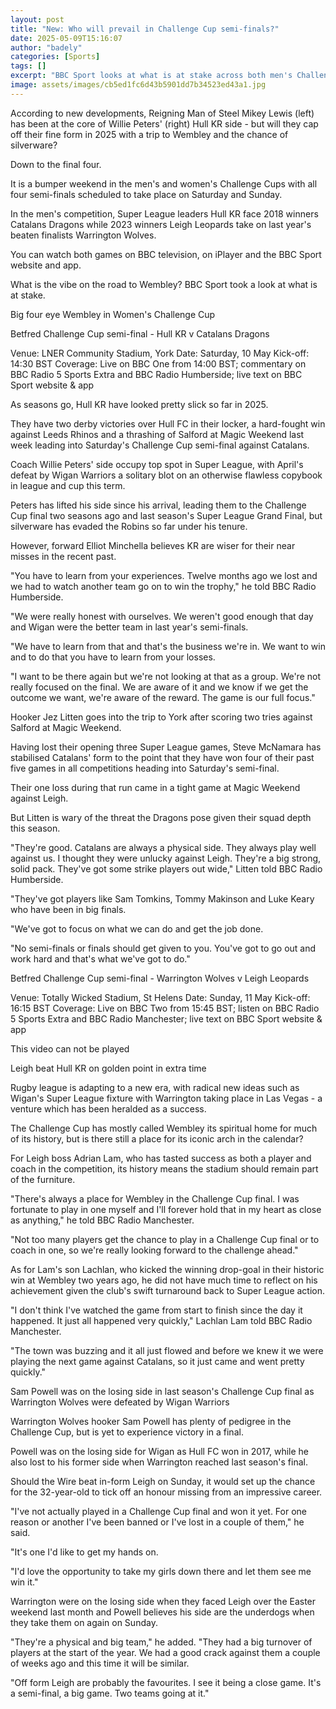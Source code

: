 ```yaml
---
layout: post
title: "New: Who will prevail in Challenge Cup semi-finals?"
date: 2025-05-09T15:16:07
author: "badely"
categories: [Sports]
tags: []
excerpt: "BBC Sport looks at what is at stake across both men's Challenge Cup semi-final ties."
image: assets/images/cb5ed1fc6d43b5901dd7b34523ed43a1.jpg
---
```


According to new developments, Reigning Man of Steel Mikey Lewis (left) has been at the core of Willie Peters' (right) Hull KR side - but will they cap off their fine form in 2025 with a trip to Wembley and the chance of silverware?

Down to the final four.

It is a bumper weekend in the men's and women's Challenge Cups with all four semi-finals scheduled to take place on Saturday and Sunday.

In the men's competition, Super League leaders Hull KR face 2018 winners Catalans Dragons while 2023 winners Leigh Leopards take on last year's beaten finalists Warrington Wolves.

You can watch both games on BBC television, on iPlayer and the BBC Sport website and app.

What is the vibe on the road to Wembley? BBC Sport took a look at what is at stake.

Big four eye Wembley in Women's Challenge Cup

Betfred Challenge Cup semi-final - Hull KR v Catalans Dragons

Venue: LNER Community Stadium, York Date: Saturday, 10 May Kick-off: 14:30 BST Coverage: Live on BBC One from 14:00 BST; commentary on BBC Radio 5 Sports Extra and BBC Radio Humberside; live text on BBC Sport website & app

As seasons go, Hull KR have looked pretty slick so far in 2025.

They have two derby victories over Hull FC in their locker, a hard-fought win against Leeds Rhinos and a thrashing of Salford at Magic Weekend last week leading into Saturday's Challenge Cup semi-final against Catalans.

Coach Willie Peters' side occupy top spot in Super League, with April's defeat by Wigan Warriors a solitary blot on an otherwise flawless copybook in league and cup this term.

Peters has lifted his side since his arrival, leading them to the Challenge Cup final two seasons ago and last season's Super League Grand Final, but silverware has evaded the Robins so far under his tenure.

However, forward Elliot Minchella believes KR are wiser for their near misses in the recent past.

"You have to learn from your experiences. Twelve months ago we lost and we had to watch another team go on to win the trophy," he told BBC Radio Humberside.

"We were really honest with ourselves. We weren't good enough that day and Wigan were the better team in last year's semi-finals.

"We have to learn from that and that's the business we're in. We want to win and to do that you have to learn from your losses.

"I want to be there again but we're not looking at that as a group. We're not really focused on the final. We are aware of it and we know if we get the outcome we want, we're aware of the reward. The game is our full focus."

Hooker Jez Litten goes into the trip to York after scoring two tries against Salford at Magic Weekend.

Having lost their opening three Super League games, Steve McNamara has stabilised Catalans' form to the point that they have won four of their past five games in all competitions heading into Saturday's semi-final.

Their one loss during that run came in a tight game at Magic Weekend against Leigh.

But Litten is wary of the threat the Dragons pose given their squad depth this season.

"They're good. Catalans are always a physical side. They always play well against us. I thought they were unlucky against Leigh. They're a big strong, solid pack. They've got some strike players out wide," Litten told BBC Radio Humberside.

"They've got players like Sam Tomkins, Tommy Makinson and Luke Keary who have been in big finals.

"We've got to focus on what we can do and get the job done.

"No semi-finals or finals should get given to you. You've got to go out and work hard and that's what we've got to do."

Betfred Challenge Cup semi-final - Warrington Wolves v Leigh Leopards

Venue: Totally Wicked Stadium, St Helens Date: Sunday, 11 May Kick-off: 16:15 BST Coverage: Live on BBC Two from 15:45 BST; listen on BBC Radio 5 Sports Extra and BBC Radio Manchester; live text on BBC Sport website & app

This video can not be played

Leigh beat Hull KR on golden point in extra time

Rugby league is adapting to a new era, with radical new ideas such as Wigan's Super League fixture with Warrington taking place in Las Vegas - a venture which has been heralded as a success.

The Challenge Cup has mostly called Wembley its spiritual home for much of its history, but is there still a place for its iconic arch in the calendar?

For Leigh boss Adrian Lam, who has tasted success as both a player and coach in the competition, its history means the stadium should remain part of the furniture.

"There's always a place for Wembley in the Challenge Cup final. I was fortunate to play in one myself and I'll forever hold that in my heart as close as anything," he told BBC Radio Manchester.

"Not too many players get the chance to play in a Challenge Cup final or to coach in one, so we're really looking forward to the challenge ahead."

As for Lam's son Lachlan, who kicked the winning drop-goal in their historic win at Wembley two years ago, he did not have much time to reflect on his achievement given the club's swift turnaround back to Super League action.

"I don't think I've watched the game from start to finish since the day it happened. It just all happened very quickly," Lachlan Lam told BBC Radio Manchester.

"The town was buzzing and it all just flowed and before we knew it we were playing the next game against Catalans, so it just came and went pretty quickly."

Sam Powell was on the losing side in last season's Challenge Cup final as Warrington Wolves were defeated by Wigan Warriors

Warrington Wolves hooker Sam Powell has plenty of pedigree in the Challenge Cup, but is yet to experience victory in a final.

Powell was on the losing side for Wigan as Hull FC won in 2017, while he also lost to his former side when Warrington reached last season's final.

Should the Wire beat in-form Leigh on Sunday, it would set up the chance for the 32-year-old to tick off an honour missing from an impressive career.

"I've not actually played in a Challenge Cup final and won it yet. For one reason or another I've been banned or I've lost in a couple of them," he said.

"It's one I'd like to get my hands on.

"I'd love the opportunity to take my girls down there and let them see me win it."

Warrington were on the losing side when they faced Leigh over the Easter weekend last month and Powell believes his side are the underdogs when they take them on again on Sunday.

"They're a physical and big team," he added. "They had a big turnover of players at the start of the year. We had a good crack against them a couple of weeks ago and this time it will be similar.

"Off form Leigh are probably the favourites. I see it being a close game. It's a semi-final, a big game. Two teams going at it."

